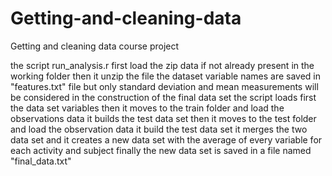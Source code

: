# Getting-and-cleaning-data
Getting and cleaning data course project

the script run_analysis.r first load the zip data if not already present in the working folder
then it unzip the file
the dataset variable names are saved in "features.txt" file
but only standard deviation and mean measurements will be considered in the construction of the final data set
the script loads first the data set variables
then it moves to the train folder and load the observations data
it builds the test data set
then it moves to the test folder and load the observation data
it build the test data set
it merges the two data set
and it creates a new data set with the average of every variable for each activity and subject
finally the new data set is saved in a file named "final_data.txt"

